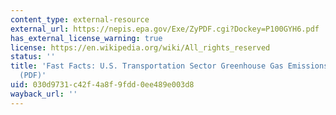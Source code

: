```yaml
---
content_type: external-resource
external_url: https://nepis.epa.gov/Exe/ZyPDF.cgi?Dockey=P100GYH6.pdf
has_external_license_warning: true
license: https://en.wikipedia.org/wiki/All_rights_reserved
status: ''
title: 'Fast Facts: U.S. Transportation Sector Greenhouse Gas Emissions, 1990-2011
  (PDF)'
uid: 030d9731-c42f-4a8f-9fdd-0ee489e003d8
wayback_url: ''
---
```

